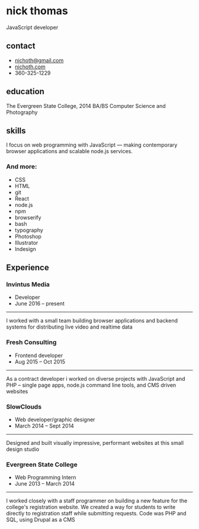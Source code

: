 # nick thomas
JavaScript developer

<div class="col-left">

## contact
* nichoth@gmail.com
* [nichoth.com](http://nichoth.com/)
* 360-325-1229

## education
The Evergreen State College, 2014
BA/BS Computer Science and Photography

## skills
I focus on web programming with JavaScript — making contemporary browser applications and scalable node.js services.
### And more:
* CSS
* HTML
* git
* React
* node.js
* npm
* browserify
* bash
* typography
* Photoshop
* Illustrator
* Indesign
</div>

<div class="col-right">

## Experience

### Invintus Media
* Developer
* June 2016 – present
-----------------
I worked with a small team building browser applications and backend systems for distributing live video and realtime data

### Fresh Consulting
* Frontend developer
* Aug 2015 – Oct 2015
-----------------
As a contract developer i worked on diverse projects with JavaScript and PHP – single page apps, node.js command line tools, and CMS driven websites

### SlowClouds
* Web developer/graphic designer
* March 2014 – Sept 2014
-----------------
Designed and built visually impressive, performant websites at this small design studio

### Evergreen State College
* Web Programming Intern
* June 2013 – March 2014
-----------------
I worked closely with a staff programmer on building a new feature for the college's registration website. We created a way for students to write directly to registration staff while submitting requests. Code was PHP and SQL, using Drupal as a CMS
</div>

